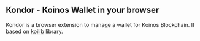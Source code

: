 ## Kondor - Koinos Wallet in your browser

Kondor is a browser extension to manage a wallet for Koinos Blockchain. It based on [koilib](https://github.com/joticajulian/koilib) library.